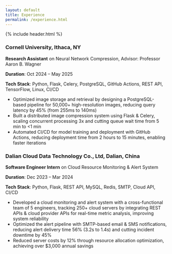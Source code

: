 ```yaml
---
layout: default
title: Experience
permalink: /experience.html
---
```


{% include header.html %}

### Cornell University, Ithaca, NY

**Research Assistant** on Neural Network Compression, Advisor: Professor Aaron B. Wagner

**Duration**: Oct 2024 – May 2025

**Tech Stack**: Python, Flask, Celery, PostgreSQL, GitHub Actions, REST API, TensorFlow, Linux, CI/CD  

- Optimized image storage and retrieval by designing a PostgreSQL-based pipeline for 50,000+ high-resolution images, reducing query latency by 45% (from 255ms to 140ms)
- Built a distributed image compression system using Flask & Celery, scaling concurrent processing 3x and cutting queue wait time from 5 min to <1 min
- Automated CI/CD for model training and deployment with GitHub Actions, reducing deployment time from 2 hours to 15 minutes, enabling faster iterations

### Dalian Cloud Data Technology Co., Ltd, Dalian, China

**Software Engineer Intern** on Cloud Resource Monitoring & Alert System

**Duration**: Dec 2023 – Mar 2024

**Tech Stack**: Python, Flask, REST API, MySQL, Redis, SMTP, Cloud API, CI/CD

- Developed a cloud monitoring and alert system with a cross-functional team of 5 engineers, tracking 250+ cloud servers by integrating REST APIs & cloud provider APIs for real-time metric analysis, improving system reliability
- Optimized the alert pipeline with SMTP-based email & SMS notifications, reducing alert delivery time 56% (3.2s to 1.4s) and cutting incident downtime by 45%
- Reduced server costs by 12% through resource allocation optimization, achieving over $3,000 annual savings
